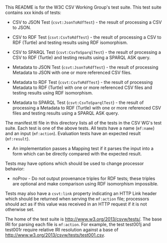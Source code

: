 This README is for the W3C CSV Working Group's test suite.
This test suite contains xxx kinds of tests:

* CSV to JSON Test (`csvt:JsonToRdfTest`) - the result of processing
  a CSV to JSON.

* CSV to RDF Test (`csvt:CsvToRdfTest`) - the result of processing
  a CSV to RDF (Turtle) and testing results using RDF isomorphism.

* CSV to SPARQL Test (`csvt:CsvToSparqlTest`) - the result of processing
  a CSV to RDF (Turtle) and testing results using a SPARQL ASK query.

* Metadata to JSON Test (`csvt:JsonToRdfTest`) - the result of processing
  Metadata to JSON with one or more referenced CSV files.

* Metadata to RDF Test (`csvt:CsvToRdfTest`) - the result of processing
  Metadata to RDF (Turtle) with one or more referenced CSV files and testing results using RDF isomorphism.

* Metadata to SPARQL Test (`csvt:CsvToSparqlTest`) - the result of processing
  a Metadata to RDF (Turtle) with one or more referenced CSV files and testing results using a SPARQL ASK query.

The manifest.ttl file in this directory lists all of the tests in the
CSV WG's test suite. Each test is one of the above tests. All
tests have a name (`mf:name`) and an input (`mf:action`). Evaluation
tests have an expected result (`mf:result`).

* An implementation passes a Mapping test if it parses the input
  into a form which can be directly compared with the expected result.

Tests may have options which should be used to change processor behavior:

* noProv - Do not output provenance triples for RDF tests; these triples are optional and make comparison using RDF isomorphism impossible.

Tests may also have a `csvt:link` property indicating an HTTP Link header which should be returned when serving the `mf:action` file; processors should act as if this value was received in an HTTP request if it is not otherwise set.

The home of the test suite is <http://www.w3.org/2013/csvw/tests/>.
The base IRI for parsing each file is `mf:action`.  For example, the test test001j and
test001r require relative IRI resolution against a base of
<http://www.w3.org/2013/csvw/tests/test001.csv>.
